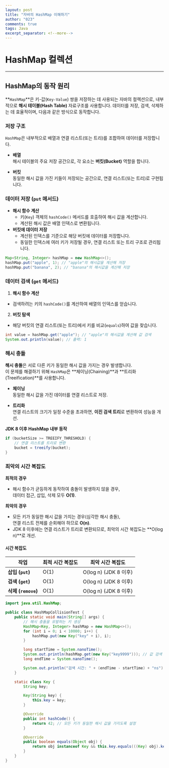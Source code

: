 ```yaml
---
layout: post
title: "자바의 HashMap 이해하기"
author: "023"
comments: true
tags: Java
excerpt_separator: <!--more-->
---
```


# HashMap 컬렉션 

<hr>

## HashMap의 동작 원리

**`HashMap`**은 키-값(`Key-Value`) 쌍을 저장하는 데 사용되는 자바의 컬렉션으로, 내부적으로 **해시 테이블(Hash Table)** 자료구조를 사용합니다. 데이터를 저장, 검색, 삭제하는 데 효율적이며, 다음과 같은 방식으로 동작합니다.

### 저장 구조

`HashMap`은 내부적으로 배열과 연결 리스트(또는 트리)를 조합하여 데이터를 저장합니다.

- **배열**  
  해시 테이블의 주요 저장 공간으로, 각 요소는 **버킷(Bucket)** 역할을 합니다.

- **버킷**  
  동일한 해시 값을 가진 키들이 저장되는 공간으로, 연결 리스트(또는 트리)로 구현됩니다.

### 데이터 저장 (`put` 메서드)

- **해시 함수 계산**
  - 키(`Key`) 객체의 `hashCode()` 메서드를 호출하여 해시 값을 계산합니다.
  - 계산된 해시 값은 배열 인덱스로 변환됩니다.
- **버킷에 데이터 저장**
  - 계산된 인덱스를 기준으로 해당 버킷에 데이터를 저장합니다.
  - 동일한 인덱스에 여러 키가 저장될 경우, 연결 리스트 또는 트리 구조로 관리됩니다.

```java
Map<String, Integer> hashMap = new HashMap<>();
hashMap.put("apple", 1); // "apple"의 해시값을 계산해 저장
hashMap.put("banana", 2); // "banana"의 해시값을 계산해 저장
```

### 데이터 검색 (`get` 메서드)

1. **해시 함수 계산**
  - 검색하려는 키의 `hashCode()`를 계산하여 배열의 인덱스를 얻습니다.

2. **버킷 탐색**
  - 해당 버킷의 연결 리스트(또는 트리)에서 키를 비교(`equals`)하여 값을 찾습니다.

```java
int value = hashMap.get("apple"); // "apple"의 해시값을 계산해 값 검색
System.out.println(value); // 출력: 1
```

### 해시 충돌

**해시 충돌**은 서로 다른 키가 동일한 해시 값을 가지는 경우 발생합니다.  
이 문제를 해결하기 위해 `HashMap`은 **체이닝(Chaining)**과 **트리화(Treeification)**를 사용합니다.

- **체이닝**  
  동일한 해시 값을 가진 데이터를 연결 리스트로 저장.

- **트리화**  
  연결 리스트의 크기가 일정 수준을 초과하면, **이진 검색 트리**로 변환하여 성능을 개선.

**JDK 8 이후 HashMap 내부 동작**

```java
if (bucketSize >= TREEIFY_THRESHOLD) {
    // 연결 리스트를 트리로 변환
    bucket = treeify(bucket);
}
```

### 최악의 시간 복잡도

**최적의 경우**
- 해시 함수가 균등하게 동작하여 충돌이 발생하지 않을 경우,  
  데이터 접근, 삽입, 삭제 모두 **O(1)**.

**최악의 경우**
- 모든 키가 동일한 해시 값을 가지는 경우(심각한 해시 충돌),  
  연결 리스트 전체를 순회해야 하므로 **O(n)**.
- JDK 8 이후에는 연결 리스트가 트리로 변환되므로, 최악의 시간 복잡도는 **O(log n)**로 개선.

#### 시간 복잡도

| **작업**         | **최적 시간 복잡도** | **최악 시간 복잡도**       |
|------------------|----------------------|---------------------------|
| **삽입 (`put`)** | O(1)                | O(log n) (JDK 8 이후)     |
| **검색 (`get`)** | O(1)                | O(log n) (JDK 8 이후)     |
| **삭제 (`remove`)** | O(1)              | O(log n) (JDK 8 이후)     |


```java
import java.util.HashMap;

public class HashMapCollisionTest {
    public static void main(String[] args) {
        // 해시 충돌을 유발하는 키 생성
        HashMap<Key, Integer> hashMap = new HashMap<>();
        for (int i = 0; i < 10000; i++) {
            hashMap.put(new Key("key" + i), i);
        }

        long startTime = System.nanoTime();
        System.out.println(hashMap.get(new Key("key9999"))); // 값 검색
        long endTime = System.nanoTime();

        System.out.println("검색 시간: " + (endTime - startTime) + "ns");
    }

    static class Key {
        String key;

        Key(String key) {
            this.key = key;
        }

        @Override
        public int hashCode() {
            return 42; // 모든 키가 동일한 해시 값을 가지도록 설정
        }

        @Override
        public boolean equals(Object obj) {
            return obj instanceof Key && this.key.equals(((Key) obj).key);
        }
    }
}
```
